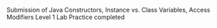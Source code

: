 Submission of Java Constructors, Instance vs. Class Variables, Access Modifiers Level 1 Lab Practice completed
